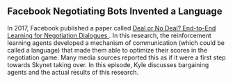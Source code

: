## Facebook Negotiating Bots Invented a Language

In 2017, Facebook published a paper called [Deal or No Deal? End-to-End Learning for Negotiation Dialogues
](https://arxiv.org/abs/1706.05125).  In this research, the reinforcement learning agents developed a mechanism of communication (which could be called a language) that made them able to optimize their scores in the negotiation game.  Many media sources reported this as if it were a first step towards Skynet taking over.  In this episode, Kyle discusses bargaining agents and the actual results of this research.
